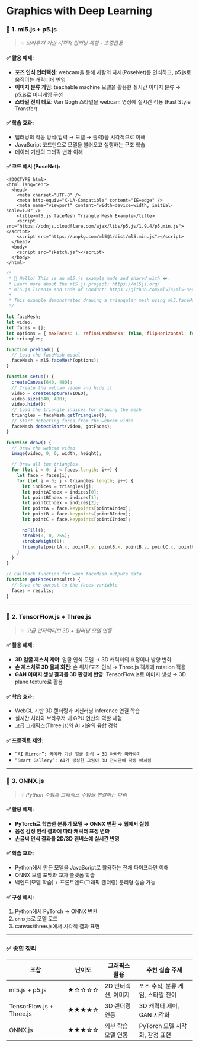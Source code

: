 # Graphics with Deep Learning
### 🎯 1. **ml5.js + p5.js**

> 💡 *브라우저 기반 시각적 딥러닝 체험 - 초중급용*

#### ✅ 활용 예제:

* **포즈 인식 인터랙션**: webcam을 통해 사람의 자세(PoseNet)를 인식하고, p5.js로 움직이는 캐릭터에 반영
* **이미지 분류 게임**: teachable machine 모델을 활용한 실시간 이미지 분류 → p5.js로 미니게임 구성
* **스타일 전이 데모**: Van Gogh 스타일을 webcam 영상에 실시간 적용 (Fast Style Transfer)

#### ✅ 학습 효과:

* 딥러닝의 작동 방식(입력 → 모델 → 출력)을 시각적으로 이해
* JavaScript 코드만으로 모델을 불러오고 실행하는 구조 학습
* 데이터 기반의 그래픽 변화 이해

#### ✅ 코드 예시 (PoseNet):
```
<!DOCTYPE html>
<html lang="en">
  <head>
    <meta charset="UTF-8" />
    <meta http-equiv="X-UA-Compatible" content="IE=edge" />
    <meta name="viewport" content="width=device-width, initial-scale=1.0" />
    <title>ml5.js faceMesh Triangle Mesh Example</title>
    <script src="https://cdnjs.cloudflare.com/ajax/libs/p5.js/1.9.4/p5.min.js"></script>
    <script src="https://unpkg.com/ml5@1/dist/ml5.min.js"></script>
  </head>
  <body>
    <script src="sketch.js"></script>
  </body>
</html>
```

```javascript
/*
 * 👋 Hello! This is an ml5.js example made and shared with ❤️.
 * Learn more about the ml5.js project: https://ml5js.org/
 * ml5.js license and Code of Conduct: https://github.com/ml5js/ml5-next-gen/blob/main/LICENSE.md
 *
 * This example demonstrates drawing a triangular mesh using ml5.faceMesh.
 */

let faceMesh;
let video;
let faces = [];
let options = { maxFaces: 1, refineLandmarks: false, flipHorizontal: false };
let triangles;

function preload() {
  // Load the faceMesh model
  faceMesh = ml5.faceMesh(options);
}

function setup() {
  createCanvas(640, 480);
  // Create the webcam video and hide it
  video = createCapture(VIDEO);
  video.size(640, 480);
  video.hide();
  // Load the triangle indices for drawing the mesh
  triangles = faceMesh.getTriangles();
  // Start detecting faces from the webcam video
  faceMesh.detectStart(video, gotFaces);
}

function draw() {
  // Draw the webcam video
  image(video, 0, 0, width, height);

  // Draw all the triangles
  for (let i = 0; i < faces.length; i++) {
    let face = faces[i];
    for (let j = 0; j < triangles.length; j++) {
      let indices = triangles[j];
      let pointAIndex = indices[0];
      let pointBIndex = indices[1];
      let pointCIndex = indices[2];
      let pointA = face.keypoints[pointAIndex];
      let pointB = face.keypoints[pointBIndex];
      let pointC = face.keypoints[pointCIndex];

      noFill();
      stroke(0, 0, 255);
      strokeWeight(1);
      triangle(pointA.x, pointA.y, pointB.x, pointB.y, pointC.x, pointC.y);
    }
  }
}

// Callback function for when faceMesh outputs data
function gotFaces(results) {
  // Save the output to the faces variable
  faces = results;
}

```

---

### 🎯 2. **TensorFlow\.js + Three.js**

> 💡 *고급 인터랙티브 3D + 딥러닝 모델 연동*

#### ✅ 활용 예제:

* **3D 얼굴 제스처 제어**: 얼굴 인식 모델 → 3D 캐릭터의 표정이나 방향 변화
* **손 제스처로 3D 물체 회전**: 손 위치/포즈 인식 → Three.js 객체에 rotation 적용
* **GAN 이미지 생성 결과를 3D 환경에 반영**: TensorFlow\.js로 이미지 생성 → 3D plane texture로 활용

#### ✅ 학습 효과:

* WebGL 기반 3D 렌더링과 머신러닝 inference 연결 학습
* 실시간 처리와 브라우저 내 GPU 연산의 역할 체험
* 고급 그래픽스(Three.js)와 AI 기술의 융합 경험

#### ✅ 프로젝트 제안:

* `“AI Mirror”: 카메라 기반 얼굴 인식 → 3D 아바타 따라하기`
* `“Smart Gallery”: AI가 생성한 그림이 3D 전시관에 자동 배치됨`

---

### 🎯 3. **ONNX.js**

> 💡 *Python 수업과 그래픽스 수업을 연결하는 다리*

#### ✅ 활용 예제:

* **PyTorch로 학습한 분류기 모델 → ONNX 변환 → 웹에서 실행**
* **음성 감정 인식 결과에 따라 캐릭터 표정 변화**
* **손글씨 인식 결과를 2D/3D 캔버스에 실시간 반영**

#### ✅ 학습 효과:

* Python에서 만든 모델을 JavaScript로 활용하는 전체 파이프라인 이해
* ONNX 모델 포맷과 교차 플랫폼 학습
* 백엔드(모델 학습) + 프론트엔드(그래픽 렌더링) 분리형 실습 가능

#### ✅ 구성 예시:

1. Python에서 PyTorch → ONNX 변환
2. `onnxjs`로 모델 로드
3. canvas/three.js에서 시각적 결과 표현

---

### ✅ 종합 정리

| 조합                        | 난이도   | 그래픽스 활용      | 추천 실습 주제              |
| ------------------------- | ----- | ------------ | --------------------- |
| ml5.js + p5.js            | ★☆☆☆☆ | 2D 인터랙션, 이미지 | 포즈 추적, 분류 게임, 스타일 전이  |
| TensorFlow\.js + Three.js | ★★★★☆ | 3D 렌더링 연동    | 3D 캐릭터 제어, GAN 시각화    |
| ONNX.js                   | ★★★☆☆ | 외부 학습 모델 연동  | PyTorch 모델 시각화, 감정 표현 |
